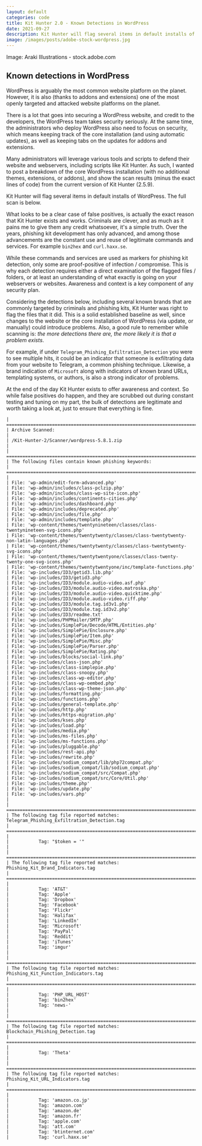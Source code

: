 ```yaml
---
layout: default
categories: code
title: Kit Hunter 2.0 - Known Detections in WordPress
date: 2021-09-27
description: Kit Hunter will flag several items in default installs of WordPress.
image: /images/posts/adobe-stock-wordpress.jpg
---
```

Image: Araki Illustrations - stock.adobe.com

## Known detections in WordPress
WordPress is arguably the most common website platform on the planet. However, it is also (thanks to addons and extensions) one of the most openly targeted and attacked website platforms on the planet.

There is a lot that goes into securing a WordPress website, and credit to the developers, the WordPress team takes security seriously. At the same time, the administrators who deploy WordPress also need to focus on security, which means keeping track of the core installation (and using automatic updates), as well as keeping tabs on the updates for addons and extensions.

Many administrators will leverage various tools and scripts to defend their website and webservers, including scripts like Kit Hunter. As such, I wanted to post a breakdown of the core WordPress installation (with no additional themes, extensions, or addons), and show the scan results (minus the exact lines of code) from the current version of Kit Hunter (2.5.9).

Kit Hunter will flag several items in default installs of WordPress. The full scan is below.

What looks to be a clear case of false positives, is actually the exact reason that Kit Hunter exists and works. Criminals are clever, and as much as it pains me to give them any credit whatsoever, it's a simple truth. Over the years, phishing kit development has only advanced, and among those advancements are the constant use and reuse of legitimate commands and services. For example `bin2hex` and `curl.haxx.se`.

While these commands and services are used as markers for phishing kit detection, only some are proof-positive of infection / compromise. This is why each detection requires either a direct examination of the flagged files / folders, or at least an understanding of what exactly is going on your webservers or websites. Awareness and context is a key component of any security plan.

Considering the detections below, including several known brands that are commonly targeted by criminals and phishing kits, Kit Hunter was right to flag the files that it did. This is a solid established baseline as well, since changes to the website or the core installation of WordPress (via update, or manually) could introduce problems. Also, a good rule to remember while scanning is: _the more detections there are, the more likely it is that a problem exists_.

For example, if under `Telegram_Phishing_Exfiltration_Detection` you were to see multiple hits, it could be an indicator that someone is exfiltrating data from your website to Telegram, a common phishing technique. Likewise, a brand indication of `Microsoft` along with indicators of known brand URLs, templating systems, or authors, is also a strong indicator of problems.

At the end of the day Kit Hunter exists to offer awareness and context. So while false positives do happen, and they are scrubbed out during constant testing and tuning on my part, the bulk of detections are legitimate and worth taking a look at, just to ensure that everything is fine.

```
| ==============================================================================
| Archive Scanned:
|
| /Kit-Hunter-2/Scanner/wordpress-5.8.1.zip
|
| ==============================================================================
| The following files contain known phishing keywords:
| ==============================================================================
|
| File: 'wp-admin/edit-form-advanced.php'
| File: 'wp-admin/includes/class-pclzip.php'
| File: 'wp-admin/includes/class-wp-site-icon.php'
| File: 'wp-admin/includes/continents-cities.php'
| File: 'wp-admin/includes/dashboard.php'
| File: 'wp-admin/includes/deprecated.php'
| File: 'wp-admin/includes/file.php'
| File: 'wp-admin/includes/template.php'
| File: 'wp-content/themes/twentynineteen/classes/class-twentynineteen-svg-icons.php'
| File: 'wp-content/themes/twentytwenty/classes/class-twentytwenty-non-latin-languages.php'
| File: 'wp-content/themes/twentytwenty/classes/class-twentytwenty-svg-icons.php'
| File: 'wp-content/themes/twentytwentyone/classes/class-twenty-twenty-one-svg-icons.php'
| File: 'wp-content/themes/twentytwentyone/inc/template-functions.php'
| File: 'wp-includes/ID3/getid3.lib.php'
| File: 'wp-includes/ID3/getid3.php'
| File: 'wp-includes/ID3/module.audio-video.asf.php'
| File: 'wp-includes/ID3/module.audio-video.matroska.php'
| File: 'wp-includes/ID3/module.audio-video.quicktime.php'
| File: 'wp-includes/ID3/module.audio-video.riff.php'
| File: 'wp-includes/ID3/module.tag.id3v1.php'
| File: 'wp-includes/ID3/module.tag.id3v2.php'
| File: 'wp-includes/ID3/readme.txt'
| File: 'wp-includes/PHPMailer/SMTP.php'
| File: 'wp-includes/SimplePie/Decode/HTML/Entities.php'
| File: 'wp-includes/SimplePie/Enclosure.php'
| File: 'wp-includes/SimplePie/Item.php'
| File: 'wp-includes/SimplePie/Misc.php'
| File: 'wp-includes/SimplePie/Parser.php'
| File: 'wp-includes/SimplePie/Rating.php'
| File: 'wp-includes/blocks/social-link.php'
| File: 'wp-includes/class-json.php'
| File: 'wp-includes/class-simplepie.php'
| File: 'wp-includes/class-snoopy.php'
| File: 'wp-includes/class-wp-editor.php'
| File: 'wp-includes/class-wp-oembed.php'
| File: 'wp-includes/class-wp-theme-json.php'
| File: 'wp-includes/formatting.php'
| File: 'wp-includes/functions.php'
| File: 'wp-includes/general-template.php'
| File: 'wp-includes/http.php'
| File: 'wp-includes/https-migration.php'
| File: 'wp-includes/kses.php'
| File: 'wp-includes/load.php'
| File: 'wp-includes/media.php'
| File: 'wp-includes/ms-files.php'
| File: 'wp-includes/ms-functions.php'
| File: 'wp-includes/pluggable.php'
| File: 'wp-includes/rest-api.php'
| File: 'wp-includes/rewrite.php'
| File: 'wp-includes/sodium_compat/lib/php72compat.php'
| File: 'wp-includes/sodium_compat/lib/sodium_compat.php'
| File: 'wp-includes/sodium_compat/src/Compat.php'
| File: 'wp-includes/sodium_compat/src/Core/Util.php'
| File: 'wp-includes/theme.php'
| File: 'wp-includes/update.php'
| File: 'wp-includes/vars.php'
|
| ==============================================================================
| The following tag file reported matches: Telegram_Phishing_Exfiltration_Detection.tag
| ==============================================================================
|
|           Tag: "$token = '"
|
| ==============================================================================
| The following tag file reported matches: Phishing_Kit_Brand_Indicators.tag
| ==============================================================================
|
|           Tag: 'AT&T'
|           Tag: 'Apple'
|           Tag: 'Dropbox'
|           Tag: 'Facebook'
|           Tag: 'Flickr'
|           Tag: 'Halifax'
|           Tag: 'LinkedIn'
|           Tag: 'Microsoft'
|           Tag: 'PayPal'
|           Tag: 'Reddit'
|           Tag: 'iTunes'
|           Tag: 'imgur'
|
| ==============================================================================
| The following tag file reported matches: Phishing_Kit_Function_Indicators.tag
| ==============================================================================
|
|           Tag: 'PHP_URL_HOST'
|           Tag: 'bin2hex'
|           Tag: 'news-'
|
| ==============================================================================
| The following tag file reported matches: Blockchain_Phishing_Detection.tag
| ==============================================================================
|
|           Tag: 'Theta'
|
| ==============================================================================
| The following tag file reported matches: Phishing_Kit_URL_Indicators.tag
| ==============================================================================
|
|           Tag: 'amazon.co.jp'
|           Tag: 'amazon.com'
|           Tag: 'amazon.de'
|           Tag: 'amazon.fr'
|           Tag: 'apple.com'
|           Tag: 'att.com'
|           Tag: 'btinternet.com'
|           Tag: 'curl.haxx.se'
```
